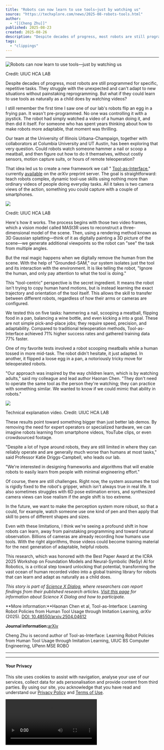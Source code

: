 ```yaml
---
title: "Robots can now learn to use tools—just by watching us"
source: "https://techxplore.com/news/2025-08-robots-tools.html"
author:
  - "[[Cheng Zhu]]"
published: 2025-08-23
created: 2025-08-26
description: "Despite decades of progress, most robots are still programmed for specific, repetitive tasks. They struggle with the unexpected and can't adapt to new situations without painstaking reprogramming. But what if they could learn ..."
tags:
  - "clippings"
---
```

---

![Robots can now learn to use tools—just by watching us](https://scx1.b-cdn.net/csz/news/800a/2025/robots-can-now-learn-t.jpg)

Credit: UIUC HCA LAB

Despite decades of progress, most robots are still programmed for specific, repetitive tasks. They struggle with the unexpected and can't adapt to new situations without painstaking reprogramming. But what if they could learn to use tools as naturally as a child does by watching videos?

I still remember the first time I saw one of our lab's robots flip an egg in a frying pan. It wasn't pre-programmed. No one was controlling it with a joystick. The robot had simply watched a video of a human doing it, and then did it itself. For someone who has spent years thinking about how to make robots more adaptable, that moment was thrilling.

Our team at the University of Illinois Urbana-Champaign, together with collaborators at Columbia University and UT Austin, has been exploring that very question. Could robots watch someone hammer a nail or scoop a meatball, and then figure out how to do it themselves, without costly sensors, motion capture suits, or hours of remote teleoperation?

That idea led us to create a new framework we call " [Tool-as-Interface](https://arxiv.org/abs/2504.04612)," currently [available](https://arxiv.org/abs/2504.04612) on the *arXiv* preprint server. The goal is straightforward: teach robots complex, dynamic tool-use skills using nothing more than ordinary videos of people doing everyday tasks. All it takes is two camera views of the action, something you could capture with a couple of smartphones.

![](https://www.youtube.com/watch?v=dkU0Pl1LFq8)

Credit: UIUC HCA LAB

Here's how it works. The process begins with those two video frames, which a vision model called MASt3R uses to reconstruct a three-dimensional model of the scene. Then, using a rendering method known as 3D Gaussian splatting—think of it as digitally painting a 3D picture of the scene—we generate additional viewpoints so the robot can "see" the task from multiple angles.

But the real magic happens when we digitally remove the human from the scene. With the help of "Grounded-SAM," our system isolates just the tool and its interaction with the environment. It is like telling the robot, "Ignore the human, and only pay attention to what the tool is doing."

This "tool-centric" perspective is the secret ingredient. It means the robot isn't trying to copy human hand motions, but is instead learning the exact trajectory and orientation of the tool itself. This allows the skill to transfer between different robots, regardless of how their arms or cameras are configured.

We tested this on five tasks: hammering a nail, scooping a meatball, flipping food in a pan, balancing a wine bottle, and even kicking a into a goal. These are not simple pick-and-place jobs; they require speed, precision, and adaptability. Compared to traditional teleoperation methods, Tool-as-Interface achieved 71% higher success rates and gathered training data 77% faster.

One of my favorite tests involved a robot scooping meatballs while a human tossed in more mid-task. The robot didn't hesitate, it just adapted. In another, it flipped a loose egg in a pan, a notoriously tricky move for teleoperated robots.

"Our approach was inspired by the way children learn, which is by watching adults," said my colleague and lead author Haonan Chen. "They don't need to operate the same tool as the person they're watching; they can practice with something similar. We wanted to know if we could mimic that ability in robots."

![](https://www.youtube.com/watch?v=cr5T14eBt0M)

Technical explanation video. Credit: UIUC HCA LAB

These results point toward something bigger than just better lab demos. By removing the need for expert operators or specialized hardware, we can imagine robots learning from smartphone videos, YouTube clips, or even crowdsourced footage.

"Despite a lot of hype around robots, they are still limited in where they can reliably operate and are generally much worse than humans at most tasks," said Professor Katie Driggs-Campbell, who leads our lab.

"We're interested in designing frameworks and algorithms that will enable robots to easily learn from people with minimal engineering effort."

Of course, there are still challenges. Right now, the system assumes the tool is rigidly fixed to the robot's gripper, which isn't always true in real life. It also sometimes struggles with 6D pose estimation errors, and synthesized camera views can lose realism if the angle shift is too extreme.

In the future, we want to make the perception system more robust, so that a could, for example, watch someone use one kind of pen and then apply that skill to pens of different shapes and sizes.

Even with these limitations, I think we're seeing a profound shift in how robots can learn, away from painstaking programming and toward natural observation. Billions of cameras are already recording how humans use tools. With the right algorithms, those videos could become training material for the next generation of adaptable, helpful robots.

This research, which was honored with the Best Paper Award at the ICRA 2025 Workshop on Foundation Models and Neural-Symbolic (NeSy) AI for Robotics, is a critical step toward unlocking that potential, transforming the vast ocean of human recorded video into a global training library for robots that can learn and adapt as naturally as a child does.

*This story is part of [Science X Dialog](https://sciencex.com/news/dialog/), where researchers can report findings from their published research articles. [Visit this page](https://sciencex.com/help/dialog/) for information about Science X Dialog and how to participate.*

**More information:**Haonan Chen et al, Tool-as-Interface: Learning Robot Policies from Human Tool Usage through Imitation Learning, *arXiv* (2025). [DOI: 10.48550/arxiv.2504.04612](https://dx.doi.org/10.48550/arxiv.2504.04612)

**Journal information:**[arXiv](https://techxplore.com/journals/arxiv/)

Cheng Zhu is second author of Tool-as-Interface: Learning Robot Policies from Human Tool Usage through Imitation Learning, UIUC BS Computer Engineering, UPenn MSE ROBO

---

---

#### Your Privacy

This site uses cookies to assist with navigation, analyse your use of our services, collect data for ads personalisation and provide content from third parties. By using our site, you acknowledge that you have read and understand our [Privacy Policy](https://sciencex.com/help/privacy/) and [Terms of Use](https://sciencex.com/help/terms/).

<video src="https://resources.infolinks.com/static/black.mp4"></video>